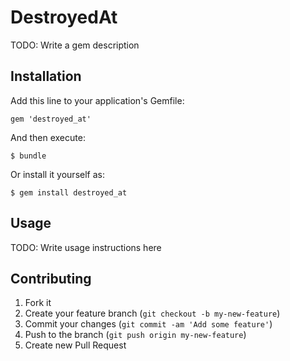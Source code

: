 # DestroyedAt

TODO: Write a gem description

## Installation

Add this line to your application's Gemfile:

    gem 'destroyed_at'

And then execute:

    $ bundle

Or install it yourself as:

    $ gem install destroyed_at

## Usage

TODO: Write usage instructions here

## Contributing

1. Fork it
2. Create your feature branch (`git checkout -b my-new-feature`)
3. Commit your changes (`git commit -am 'Add some feature'`)
4. Push to the branch (`git push origin my-new-feature`)
5. Create new Pull Request
